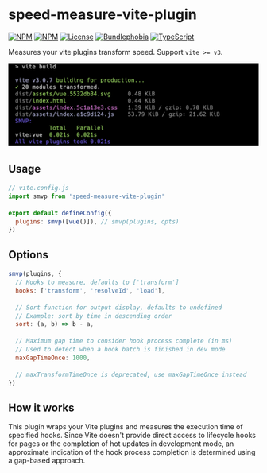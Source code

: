 # speed-measure-vite-plugin

[![NPM](https://img.shields.io/npm/v/speed-measure-vite-plugin)](https://www.npmjs.com/package/speed-measure-vite-plugin)
[![NPM](https://img.shields.io/npm/dw/speed-measure-vite-plugin.svg)](https://www.npmjs.com/package/speed-measure-vite-plugin)
[![License](https://img.shields.io/github/license/lbb00/speed-measure-vite-plugin.svg)](https://github.com/lbb00/speed-measure-vite-plugin/blob/master/LICENSE)
[![Bundlephobia](https://img.shields.io/bundlephobia/minzip/speed-measure-vite-plugin)](https://bundlephobia.com/result?p=speed-measure-vite-plugin)
[![TypeScript](https://img.shields.io/badge/TypeScript-007ACC?style=flat&logo=typescript&logoColor=white)](https://github.com/lbb00/speed-measure-vite-plugin)

Measures your vite plugins transform speed. Support `vite >= v3`.

![snapshot](https://raw.githubusercontent.com/lbb00/speed-measure-vite-plugin/master/docs/vite-build.png)

## Usage

```javascript
// vite.config.js
import smvp from 'speed-measure-vite-plugin'

export default defineConfig({
  plugins: smvp([vue()]), // smvp(plugins, opts)
})
```

## Options

```javascript
smvp(plugins, {
  // Hooks to measure, defaults to ['transform']
  hooks: ['transform', 'resolveId', 'load'],

  // Sort function for output display, defaults to undefined
  // Example: sort by time in descending order
  sort: (a, b) => b - a,

  // Maximum gap time to consider hook process complete (in ms)
  // Used to detect when a hook batch is finished in dev mode
  maxGapTimeOnce: 1000,

  // maxTransformTimeOnce is deprecated, use maxGapTimeOnce instead
})
```

## How it works

This plugin wraps your Vite plugins and measures the execution time of specified hooks. Since Vite doesn't provide direct access to lifecycle hooks for pages or the completion of hot updates in development mode, an approximate indication of the hook process completion is determined using a gap-based approach.
